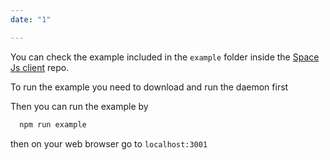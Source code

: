 ```yaml
---
date: "1"

---
```

You can check the example included in the `example` folder inside the [Space Js client](https://github.com/FleekHQ/space-client) repo.

To run the example you need to download and run the daemon first

Then you can run the example by

```bash
  npm run example
```

then on your web browser go to `localhost:3001`